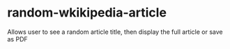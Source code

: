 # random-wkikipedia-article
Allows user to see a random article title, then display the full article or save as PDF
